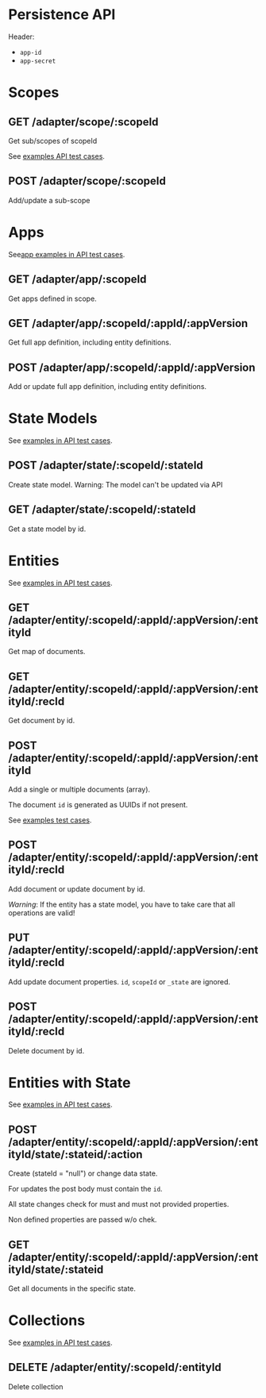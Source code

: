 # Persistence API

Header:
- `app-id`
- `app-secret`


# Scopes

## GET /adapter/scope/:scopeId

Get sub/scopes of scopeId

See [examples API test cases](../test/helper.js).

## POST /adapter/scope/:scopeId

Add/update a sub-scope


# Apps

See[app examples in API test cases](../test/test02_CreApp.js).

## GET /adapter/app/:scopeId

Get apps defined in scope.

## GET /adapter/app/:scopeId/:appId/:appVersion

Get full app definition, including entity definitions.

## POST /adapter/app/:scopeId/:appId/:appVersion

Add or update full app definition, including entity definitions.

# State Models

See [examples in API test cases](../test/test02_CreApp.js).

## POST /adapter/state/:scopeId/:stateId

Create state model. Warning: The model can't be updated via API

## GET /adapter/state/:scopeId/:stateId

Get a state model by id.


# Entities

See [examples in API test cases](../test/test20_DataOps.js).

## GET /adapter/entity/:scopeId/:appId/:appVersion/:entityId

Get map of documents.

## GET /adapter/entity/:scopeId/:appId/:appVersion/:entityId/:recId

Get document by id.

## POST /adapter/entity/:scopeId/:appId/:appVersion/:entityId

Add a single or multiple documents (array). 

The document `id` is generated as UUIDs if not present.

See [examples test cases](../test/test21_DataOps.js).

## POST /adapter/entity/:scopeId/:appId/:appVersion/:entityId/:recId

Add document or update document by id.

*Warning*: If the entity has a state model, you have to take care that all operations are valid!

## PUT /adapter/entity/:scopeId/:appId/:appVersion/:entityId/:recId

Add update document properties. `id`, `scopeId` or `_state` are ignored.

## POST /adapter/entity/:scopeId/:appId/:appVersion/:entityId/:recId

Delete document by id.


# Entities with State

See [examples in API test cases](../test/test30_DataState.js).

## POST /adapter/entity/:scopeId/:appId/:appVersion/:entityId/state/:stateid/:action

Create (stateId = "null") or change data state. 

For updates the post body must contain the `id`.

All state changes check for must and must not provided properties.

Non defined properties are passed w/o chek.

## GET /adapter/entity/:scopeId/:appId/:appVersion/:entityId/state/:stateid

Get all documents in the specific state.


# Collections

See [examples in API test cases](../test/test90_DelCollection.js).

## DELETE /adapter/entity/:scopeId/:entityId

Delete collection

